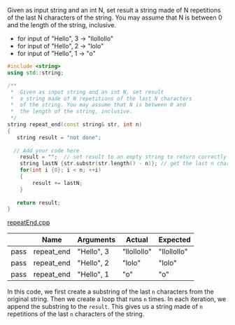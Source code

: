 Given as input string and an int N, set result a string made of N repetitions of the last N characters of the string. You may assume that N is between 0 and the length of the string, inclusive.

* for input of "Hello", 3 → "llollollo"
* for input of "Hello", 2 → "lolo"
* for input of "Hello", 1 → "o"

```cpp
#include <string>
using std::string;

/**
 *  Given as input string and an int N, set result 
 *  a string made of N repetitions of the last N characters 
 *  of the string. You may assume that N is between 0 and 
 *  the length of the string, inclusive. 
 */
string repeat_end(const string& str, int n)
{
   string result = "not done";
   
  // Add your code here
    result = "";  // set result to an empty string to return correctly
    string lastN {str.substr(str.length() - n)}; // get the last n characters
    for(int i {0}; i < n; ++i)
    {
        result += lastN;
    }
   
   return result;
}
```

[repeatEnd.cpp](https://codecheck.io/files/23020920564ub5dprbojbgty0c5av4kce3a)

| |Name|Arguments|Actual|Expected|
|---|---|---|---|---|
|pass|repeat_end|"Hello", 3|"llollollo"|"llollollo"|
|pass|repeat_end|"Hello", 2|"lolo"|"lolo"|
|pass|repeat_end|"Hello", 1|"o"|"o"|

In this code, we first create a substring of the last `n` characters from the original string. Then we create a loop that runs `n` times. In each iteration, we append the substring to the `result`. This gives us a string made of `n` repetitions of the last `n` characters of the string.